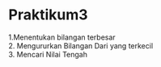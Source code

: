 # Praktikum3
<div>1.Menentukan bilangan terbesar</div>
<div>2. Mengururkan Bilangan Dari yang terkecil</div>
<div>3. Mencari Nilai Tengah</div>
